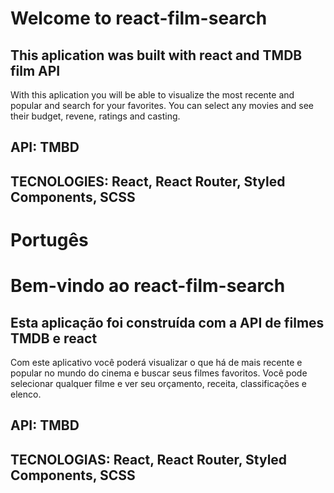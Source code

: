 # Welcome to react-film-search

## This aplication was built with react and TMDB film API

With this aplication you will be able to visualize the most recente and popular and search for your favorites.
You can select any movies and see their budget, revene, ratings and casting.

## API: TMBD

## TECNOLOGIES: React, React Router, Styled Components, SCSS


# Portugês

# Bem-vindo ao react-film-search

## Esta aplicação foi construída com a API de filmes TMDB e react  

Com este aplicativo você poderá visualizar o que há de mais recente e popular no mundo do cinema e buscar seus filmes favoritos.
Você pode selecionar qualquer filme e ver seu orçamento, receita, classificações e elenco.

## API: TMBD

## TECNOLOGIAS: React, React Router, Styled Components, SCSS
